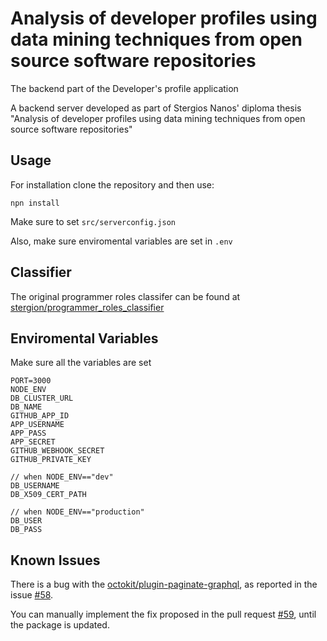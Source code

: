 # Analysis of developer profiles using data mining techniques from open source software repositories
The backend part of the Developer's profile application

A backend server developed as part of Stergios Nanos' diploma thesis "Analysis of developer profiles using data mining techniques from open source software repositories"

## Usage
For installation clone the repository and then use:

```
npn install
```

Make sure to set `src/serverconfig.json`

Also, make sure enviromental variables are set in `.env`

## Classifier
The original programmer roles classifer can be found at [stergion/programmer_roles_classifier](https://github.com/stergion/programmer_roles_classifier)

## Enviromental Variables
Make sure all the variables are set
```
PORT=3000
NODE_ENV
DB_CLUSTER_URL
DB_NAME
GITHUB_APP_ID
APP_USERNAME
APP_PASS
APP_SECRET
GITHUB_WEBHOOK_SECRET
GITHUB_PRIVATE_KEY

// when NODE_ENV=="dev"
DB_USERNAME
DB_X509_CERT_PATH

// when NODE_ENV=="production"
DB_USER
DB_PASS
```

## Known Issues
There is a bug with the [octokit/plugin-paginate-graphql](https://github.com/octokit/plugin-paginate-graphql.js), as reported in the issue [#58](https://github.com/octokit/plugin-paginate-graphql.js/issues/58).

You can manually implement the fix proposed in the pull request [#59](https://github.com/octokit/plugin-paginate-graphql.js/pull/59), until the package is updated.

